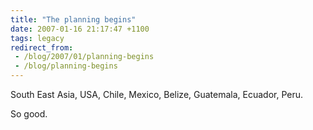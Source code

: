 ```yaml
---
title: "The planning begins"
date: 2007-01-16 21:17:47 +1100
tags: legacy
redirect_from:
 - /blog/2007/01/planning-begins
 - /blog/planning-begins
---
```


South East Asia, USA, Chile, Mexico, Belize, Guatemala, Ecuador, Peru.



So good.

